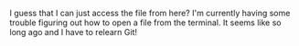 I guess that I can just access the file from here? 
I'm currently having some trouble figuring out how to open a file from the terminal. It seems like so long ago and I have to relearn Git!